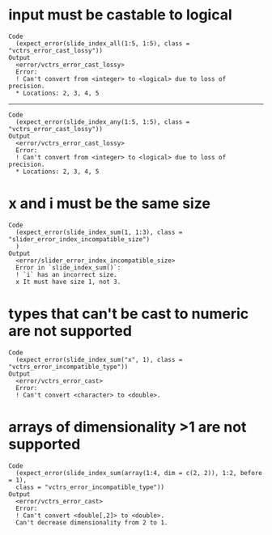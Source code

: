 # input must be castable to logical

    Code
      (expect_error(slide_index_all(1:5, 1:5), class = "vctrs_error_cast_lossy"))
    Output
      <error/vctrs_error_cast_lossy>
      Error:
      ! Can't convert from <integer> to <logical> due to loss of precision.
      * Locations: 2, 3, 4, 5

---

    Code
      (expect_error(slide_index_any(1:5, 1:5), class = "vctrs_error_cast_lossy"))
    Output
      <error/vctrs_error_cast_lossy>
      Error:
      ! Can't convert from <integer> to <logical> due to loss of precision.
      * Locations: 2, 3, 4, 5

# x and i must be the same size

    Code
      (expect_error(slide_index_sum(1, 1:3), class = "slider_error_index_incompatible_size")
      )
    Output
      <error/slider_error_index_incompatible_size>
      Error in `slide_index_sum()`:
      ! `i` has an incorrect size.
      x It must have size 1, not 3.

# types that can't be cast to numeric are not supported

    Code
      (expect_error(slide_index_sum("x", 1), class = "vctrs_error_incompatible_type"))
    Output
      <error/vctrs_error_cast>
      Error:
      ! Can't convert <character> to <double>.

# arrays of dimensionality >1 are not supported

    Code
      (expect_error(slide_index_sum(array(1:4, dim = c(2, 2)), 1:2, before = 1),
      class = "vctrs_error_incompatible_type"))
    Output
      <error/vctrs_error_cast>
      Error:
      ! Can't convert <double[,2]> to <double>.
      Can't decrease dimensionality from 2 to 1.

